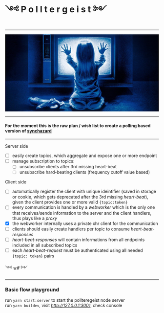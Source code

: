 # ༺ P o l l t e r g e i s t ༻
---
![Polltergeist](https://github.com/fedeghe/polltergeist/blob/master/sample/cli/media/poltergeist_eventbrite.jpg?raw=true)

---

#### For the moment this is the raw plan / wish list to create a **polling** based version of [synchazard](https://github.com/fedeghe/synchazard)  

---
Server side
- [ ] easily create topics, which aggregate and expose one or more endpoint
- [ ] manage subscription to topics:
    - [ ] unsubscribe clients after 3rd missing heart-beat
    - [ ] unsubscribe hard-beating clients (frequency cutoff value based)

Client side
- [ ] automatically register the client with unique ideintifier (saved in storage or cookie, which gets deprecated after the 3rd missing _heart-beat_), given the client provides one or more valid `{topic:token}`
- [ ] every communication is handled by a _webworker_ which is the only one that receives/sends information to the server and the client handlers, thus plays like a _proxy_
- [x] the webworker internally uses a private xhr client for the communication
- [ ] clients should easily create handlers per topic to consume _heart-beat-responses_
- [ ] _heart-beat-responses_ will contain informations from all endpoints included in all subscribed topics
- [ ] each _heart-beat-request_ must be authenticated using all needed `{topic: token}` pairs  

༺ ᚗᚌ ༻



---
### Basic flow playground
run `yarn start:server` to start the pollteregeist node server  
run `yarn buildev`, visit _http://127.0.0.1:3001_, check console 

